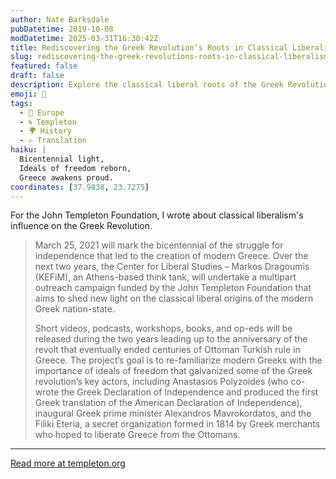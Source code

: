 ```yaml
---
author: Nate Barksdale
pubDatetime: 2019-10-08
modDatetime: 2025-03-31T16:30:42Z
title: Rediscovering the Greek Revolution’s Roots in Classical Liberalism
slug: rediscovering-the-greek-revolutions-roots-in-classical-liberalism
featured: false
draft: false
description: Explore the classical liberal roots of the Greek Revolution as KEFiM illuminates the ideals that shaped modern Greece through a dynamic bicentennial campaign.
emoji: 📜
tags:
  - 🍷 Europe
  - 🌀 Templeton
  - 🌍 History
  - ✍️ Translation
haiku: |
  Bicentennial light,  
  Ideals of freedom reborn,  
  Greece awakens proud.
coordinates: [37.9838, 23.7275]
---
```


For the John Templeton Foundation, I wrote about classical liberalism's influence on the Greek Revolution.

> March 25, 2021 will mark the bicentennial of the struggle for independence that led to the creation of modern Greece. Over the next two years, the Center for Liberal Studies – Markos Dragoumis (KEFiM), an Athens-based think tank, will undertake a multipart outreach campaign funded by the John Templeton Foundation that aims to shed new light on the classical liberal origins of the modern Greek nation-state.
>
> Short videos, podcasts, workshops, books, and op-eds will be released during the two years leading up to the anniversary of the revolt that eventually ended centuries of Ottoman Turkish rule in Greece. The project’s goal is to re-familiarize modern Greeks with the importance of ideals of freedom that galvanized some of the Greek revolution’s key actors, including Anastasios Polyzoides (who co-wrote the Greek Declaration of Independence and produced the first Greek translation of the American Declaration of Independence), inaugural Greek prime minister Alexandros Mavrokordatos, and the Filiki Eteria, a secret organization formed in 1814 by Greek merchants who hoped to liberate Greece from the Ottomans.

---

[Read more at templeton.org](https://www.templeton.org/news/rediscovering-the-greek-revolutions-roots-in-classical-liberalism)
